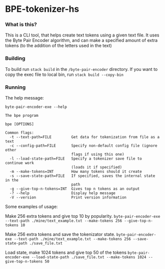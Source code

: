 # BPE-tokenizer-hs

### What is this?

This is a CLI tool, that helps create text tokens using a given text file.
It uses the Byte Pair Encoder algorithm, and can make a specified amount of extra tokens
(to the addition of the letters used in the text) 

### Building

To build run `stack build` in the `/byte-pair-encoder` directory.
If you want to copy the exec file to local bin,
run `stack build --copy-bin`

### Running

The help message:

`byte-pair-encoder-exe --help`

```
The bpe program

bpe [OPTIONS]

Common flags:
  -t --text-path=FILE         Get data for tokenization from file as a text
  -c --config-path=FILE       Specify non-default config file (ignore other
                              flags if using this one)
  -l --load-state-path=FILE   Specify a tokenizer save file to continue work
                              (loads it if specified)
  -m --make-tokens=INT        How many tokens should it create
  -s --save-state-path=FILE   If specified, saves the internal state in the
                              path
  -g --give-top-n-tokens=INT  Gives top n tokens as an output
  -? --help                   Display help message
  -V --version                Print version information
```

Some examples of usage:

Make 256 extra tokens and give top 10 by popularity.
`byte-pair-encoder-exe --text-path ./mine/text_example.txt --make-tokens 256 --give-top-n-tokens 10`

Make 256 extra tokens and save the tokenizator state.
`byte-pair-encoder-exe --text-path ./mine/text_example.txt --make-tokens 256 --save-state-path ./save_file.txt`

Load state, make 1024 tokens and give top 50 of the tokens
`byte-pair-encoder-exe --load-state-path ./save_file.txt --make-tokens 1024 --give-top-n-tokens 50`
